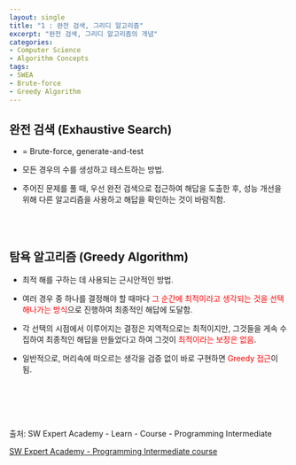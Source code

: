 ```yaml
---
layout: single
title: "1 : 완전 검색, 그리디 알고리즘"
excerpt: "완전 검색, 그리디 알고리즘의 개념"
categories: 
- Computer Science
- Algorithm Concepts
tags:
- SWEA
- Brute-force
- Greedy Algorithm
---
```


## 완전 검색 (Exhaustive Search)

- = Brute-force, generate-and-test

- 모든 경우의 수를 생성하고 테스트하는 방법.
- 주어진 문제를 풀 때, 우선 완전 검색으로 접근하여 해답을 도출한 후, 성능 개선을 위해 다른 알고리즘을 사용하고 해답을 확인하는 것이 바람직함.

<br>

<br>

## 탐욕 알고리즘 (Greedy Algorithm)

- 최적 해를 구하는 데 사용되는 근시안적인 방법.
- 여러 경우 중 하나를 결정해야 할 때마다 <span style="color:red">그 순간에 최적이라고 생각되는 것을 선택해나가는 방식</span>으로 진행하여 최종적인 해답에 도달함. 

- 각 선택의 시점에서 이루어지는 결정은 지역적으로는 최적이지만, 그것들을 게속 수집하여 최종적인 해답을 만들었다고 하여 그것이 <span style="color:red">최적이라는 보장은 없음</span>.
- 일반적으로, 머리속에 떠오르는 생각을 검증 없이 바로 구현하면 <span style="color:red">Greedy 접근</span>이 됨.

<br>

<br>

<br>

<br>

출처: SW Expert Academy - Learn - Course - Programming Intermediate

[SW Expert Academy - Programming Intermediate course](https://swexpertacademy.com/main/learn/course/subjectList.do?courseId=AVuPDN86AAXw5UW6)

